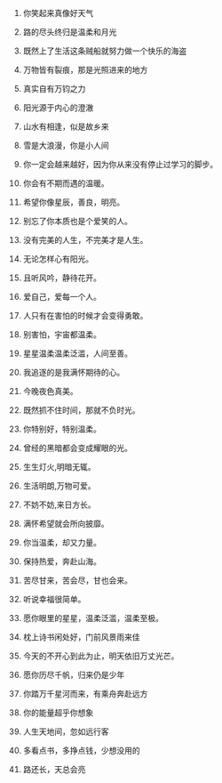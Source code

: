 1. 你笑起来真像好天气

2. 路的尽头终归是温柔和月光

3. 既然上了生活这条贼船就努力做一个快乐的海盗

4. 万物皆有裂痕，那是光照进来的地方

5. 真实自有万钧之力

6. 阳光源于内心的澄澈

7. 山水有相逢，似是故乡来

8. 雪是大浪漫，你是小人间

9. 你一定会越来越好，因为你从来没有停止过学习的脚步。

10. 你会有不期而遇的温暖。

11. 希望你像星辰，善良，明亮。

12. 别忘了你本质也是个爱笑的人。

13. 没有完美的人生，不完美才是人生。

14. 无论怎样心有阳光。

15. 且听风吟，静待花开。

16. 爱自己，爱每一个人。

17. 人只有在害怕的时候才会变得勇敢。

18. 别害怕，宇宙都温柔。

19. 星星温柔温柔泛滥，人间至善。

20. 我追逐的是我满怀期待的心。

21. 今晚夜色真美。

22. 既然抓不住时间，那就不负时光。

23. 你特别好，特别温柔。

24. 曾经的黑暗都会变成耀眼的光。

25. 生生灯火,明暗无辄。

26. 生活明朗,万物可爱。

27. 不妨不妨,来日方长。

28. 满怀希望就会所向披靡。

29. 你当温柔，却又力量。

30. 保持热爱，奔赴山海。

31. 苦尽甘来，苦会尽，甘也会来。

32. 听说幸福很简单。

33. 愿你眼里的星星，温柔泛滥，温柔至极。

34. 枕上诗书闲处好，门前风景雨来佳

35. 今天的不开心到此为止，明天依旧万丈光芒。

36. 愿你历尽千帆，归来仍是少年

37. 你踏万千星河而来，有乘舟奔赴远方

38. 你的能量超乎你想象

39. 人生天地间，忽如远行客

40. 多看点书，多挣点钱，少想没用的

41. 路还长，天总会亮

